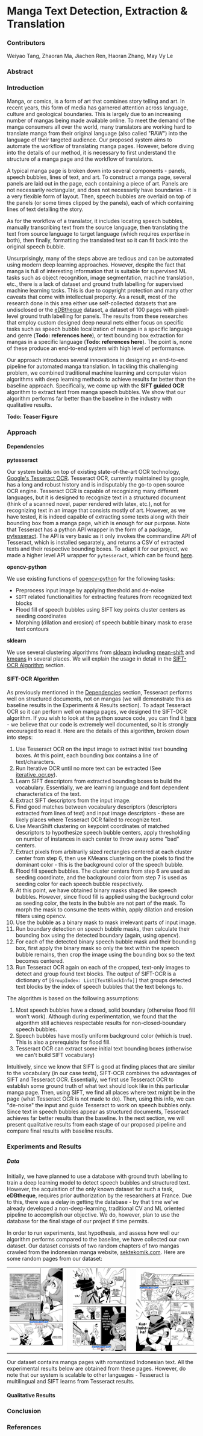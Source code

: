 # Manga Text Detection, Extraction & Translation

### Contributors

Weiyao Tang, Zhaoran Ma, Jiachen Ren, Haoran Zhang, May Vy Le

### Abstract

[//]: # "abstract.md"
[//]: # "
One or two sentences on the motivation behind the problem you are solving. 
One or two sentences describing the approach you took. 
One or two sentences on the main result you obtained.
Teaser figure that conveys the main idea behind the project or the main application being addressed.
"

### Introduction

[//]: # "introduction.md"
[//]: # "
Motivation behind the problem you are solving, 
what applications it has, 
any brief background on the particular domain you are working in (if not regular RBG photographs), etc. 
If you are using a new way to solve an existing problem, 
briefly mention and describe the existing approaches and tell us how your approach is new.
"
Manga, or comics, is a form of art that combines story telling and art. In recent years, this form of media has garnered attention
across language, culture and geological boundaries. This is largely due to an increasing number of mangas being made available online.
To meet the demand of the manga consumers all over the world, many translators are working hard to translate manga from their original
language (also called "RAW") into the language of their targeted audience. 
Our proposed system aims to automate the workflow of translating manga pages. However, before diving into the details of our method,
 it is necessary to first understand the structure of a manga page and the workflow of translators.

A typical manga page is broken down into several components - panels, speech bubbles, lines of text, and art.
To construct a manga page, several panels are laid out in the page, each containing a piece of art. 
Panels are not necessarily rectangular, and does not necessarily have boundaries - it is a very flexible form of layout.
Then, speech bubbles are overlaid on top of the panels (or some times clipped by the panels), each of which containing
lines of text detailing the story.

As for the workflow of a translator, it includes locating speech bubbles, manually transcribing text from the source language,
then translating the text from source language to target language (which requires expertise in both), then finally, formatting
the translated text so it can fit back into the original speech bubble.

Unsurprisingly, many of the steps above are tedious and can be automated using modern deep learning approaches. However,
despite the fact that manga is full of interesting information that is suitable for supervised ML tasks such as object recognition,
image segmentation, machine translation, etc., there is a lack of
dataset and ground truth labelling for supervised machine learning tasks. This is due to copyright protection and many other
caveats that come with intellectual property. As a result, most of the research done in this area either use self-collected datasets that
are undisclosed or the [eDBtheque](http://ebdtheque.univ-lr.fr) dataset, a dataset of 100 pages with pixel-level ground truth labelling for panels.
The results from these researches that employ custom designed deep neural nets either focus on specific tasks such as speech bubble localization
of mangas in a specific language and genre (**Todo: references here**), or text bounding box extraction for mangas in a specific language (**Todo: references here**).
The point is, none of these produce an end-to-end system with high level of performance.

Our approach introduces several innovations in designing an end-to-end pipeline for automated manga translation. In tackling this
challenging problem, we combined traditional machine learning and computer vision algorithms with deep learning methods to achieve
results far better than the baseline approach. Specifically, we come up with the **SIFT guided OCR** algorithm to extract text from
manga speech bubbles. We show that our algorithm performs far better than the baseline in the industry with qualitative results.

**Todo: Teaser Figure**

### Approach

[//]: # "approach.md"
[//]: # "
Describe very clearly and systematically your approach to solve the problem. 
Tell us exactly what existing implementations you used to build your system. 
Tell us what obstacles you faced and how you addressed them. 
Justify any design choices or judgment calls you made in your approach.
"

#### Dependencies

**pytesseract**

Our system builds on top of existing state-of-the-art OCR technology, [Google's Tesseract OCR](https://github.com/tesseract-ocr/tesseract).
Tesseract OCR, currently maintained by google, has a long and robust history and is indisputably the go-to
open source OCR engine. Tesseract OCR is capable of recognizing many different languages, but it is designed to recognize
text in a structured document (think of a scanned novel, paper rendered with latex, etc.), not for recognizing text in an
image that consists mostly of art. However, as we have tested, it is indeed capable of extracting some texts along with their
bounding box from a manga page, which is enough for our purpose. Note that Tesseract has a python API wrapper in the form of a package,
[pytesseract](https://pypi.org/project/pytesseract/). The API is very basic as it only invokes the commandline API of Tesseract,
which is installed separately, and returns a CSV of extracted texts and their respective bounding boxes. To adapt it for our project,
we made a higher level API wrapper for `pytesseract`, which can be found [here](https://github.com/JiachenRen/cs4476-cv-project/blob/master/src/ocr/TextBlockInfo.py).

**opencv-python**

We use existing functions of [opencv-python](https://pypi.org/project/opencv-python/) for the following tasks:
- Preprocess input image by applying threshold and de-noise
- `SIFT` related functionalities for extracting features from recognized text blocks
- Flood fill of speech bubbles using SIFT key points cluster centers as seeding coordinates
- Morphing (dilation and erosion) of speech bubble binary mask to erase text contours

**sklearn**

We use several clustering algorithms from [sklearn](https://scikit-learn.org/stable/) including [mean-shift](https://scikit-learn.org/stable/modules/generated/sklearn.cluster.MeanShift.html) and [kmeans](https://scikit-learn.org/stable/modules/generated/sklearn.cluster.KMeans.html) in several places. We will explain the usage in detail in the [SIFT-OCR Algorithm](#sift-ocr-algorithm) section.

#### SIFT-OCR Algorithm

As previously mentioned in the [Dependencies](#dependencies) section, Tesseract performs well on structured documents, not on mangas (we will demonstrate this as baseline results in the Experiments & Results section). To adapt Tesseract OCR so it can perform well on manga pages, we designed the SIFT-OCR algorithm. If you wish to look at the python source code, you can find it [here](https://github.com/JiachenRen/cs4476-cv-project/blob/master/src/ocr/sift_ocr.py) - we believe that our code is extremely well documented, so it is strongly encouraged to read it. Here are the details of this algorithm, broken down into steps:

1. Use Tesseract OCR on the input image to extract initial text bounding boxes. At this point, each bounding box contains a line of text/characters.
2. Run Iterative OCR until no more text can be extracted (See [iterative_ocr.py](https://github.com/JiachenRen/cs4476-cv-project/blob/master/src/ocr/iterative_ocr.py)).
3. Learn SIFT descriptors from extracted bounding boxes to build the vocabulary. Essentially, we are learning language and font dependent characteristics of the text.
4. Extract SIFT descriptors from the input image.
5. Find good matches between vocabulary descriptors (descriptors extracted from lines of text) and input image descriptors - these are likely places where Tesseract OCR failed to recognize text.
6. Use MeanShift clustering on keypoint coordinates of matched descriptors to hypothesize speech bubble centers, apply thresholding on number of instances in each center to throw away some "bad" centers.
7. Extract pixels from arbitrarily sized rectangles centered at each cluster center from step 6, then use KMeans clustering on the pixels to find the dominant color - this is the background color of the speech bubble.
8. Flood fill speech bubbles. The cluster centers from step 6 are used as seeding coordinate, and the background color from step 7 is used as seeding color for each speech bubble respectively.
9. At this point, we have obtained binary masks shaped like speech bubbles. However, since flood fill is applied using the background color as seeding color, the texts in the bubble are not part of the mask. To morph the mask to consume the texts within, apply dilation and erosion filters using opencv.
10. Use the bubble as a binary mask to mask irrelevant parts of input image.
11. Run boundary detection on speech bubble masks, then calculate their bounding box using the detected boundary  (again, using opencv).
12. For each of the detected binary speech bubble mask and their bounding box, first apply the binary mask so only the text within the speech bubble remains, then crop the image using the bounding box so the text becomes centered.
13. Run Tesseract OCR again on each of the cropped, text-only images to detect and group found text blocks. The output of SIFT-OCR is a dictionary of `[GroupIndex: List[TextBlockInfo]]` that groups detected text blocks by the index of speech bubbles that the text belongs to.

The algorithm is based on the following assumptions:

1. Most speech bubbles have a closed, solid boundary (otherwise flood fill won't work). Although during experimentation, we found that the algorithm still achieves respectable results for non-closed-boundary speech bubbles.
2. Speech bubbles have mostly uniform background color (which is true). This is also a prerequisite for flood fill.
3. Tesseract OCR can extract some initial text bounding boxes (otherwise we can't build SIFT vocabulary)

Intuitively, since we know that SIFT is good at finding places that are similar to the vocabulary (in our case texts), SIFT-OCR
combines the advantages of SIFT and Tesseract OCR. Essentially, we first use Tesseract OCR to establish some ground truth of what text should
look like in this particular manga page. Then, using SIFT, we find all places where text might be in the page (what Tesseract OCR is not made to do).
Then, using this info, we can "de-noise" the input and guide Tesseract to work on speech bubbles only. Since text in speech bubbles appear as structured documents,
Tesseract achieves far better results than the baseline. In the next section, we will present qualitative results from each stage of our proposed pipeline and compare
final results with baseline results.

### Experiments and Results

[//]: # "experiments_and_results.md"
[//]: # "
 Provide details about the experimental set up (number of images/videos, number of datasets you experimented with, train/test split if you used machine learning algorithms, etc.). 
 Describe the evaluation metrics you used to evaluate how well your approach is working. 
 Include clear figures and tables, as well as illustrative qualitative examples if appropriate. 
 Be sure to include obvious baselines to see if your approach is doing better than a naive approach (e.g. for classification accuracy, how well would a classifier do that made random decisions?). 
 Also discuss any parameters of your algorithms, and tell us how you set the values of those parameters. 
 You can also show us how the performance varies as you change those parameter values. 
 Be sure to discuss any trends you see in your results, and explain why these trends make sense. 
 Are the results as expected? Why?
"

##### Data

Initially, we have planned to use a database with ground truth labelling to train a deep learning model to detect speech bubbles and structured text. However, the acquisition of the only known dataset for such a task, **eDBtheque**, requires prior authorization by the researchers at France. Due to this, there was a delay in getting the database - by that time we've already developed a non-deep-learning, traditional CV and ML oriented pipeline to accomplish our objective. We do, however, plan to use the database for the final
stage of our project if time permits.

In order to run experiments, test hypothesis, and assess how well our algorithm performs compared to the baseline, we have collected our own dataset. Our dataset consists of two random chapters of two mangas crawled from the indonesian manga website, [sektekomik.com](https://sektekomik.com). Here are some random pages from our dataset:

<table>
	<tr>
		<td>
			<img src="src/update/images/sample_pages/3.png"></img>
		</td>
		<td>
			<img src="src/update/images/sample_pages/11.png"></img>
		</td>
		<td>
			<img src="src/update/images/sample_pages/12.png"></img>
		</td>
	</tr>
</table>

Our dataset contains manga pages with romantized Indonesian text. All the experimental results below are obtained from these pages. However, do note that our system is scalable to other languages - Tesseract is multilingual and SIFT learns from Tesseract results. 



#### Qualitative Results

[//]: # "qualitative_results.md"
[//]: # "
Show several visual examples of inputs/outputs of your system (success cases and failures) that help us better understand your approach.
"

### Conclusion

[//]: # "conclusion.md"
[//]: # "
Conclusion would likely make the same points as the abstract. Discuss any future ideas you have to make your approach better.
"

### References

[//]: # "references.md"
[//]: # "
List out all the references you have used for your work.
"

